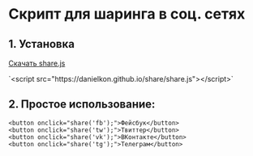# Скрипт для шаринга в соц. сетях

## 1. Установка

<p><a target="_blank" href="https://danielkon.github.io/share/share.js" class="btn btn-lg btn-primary mb-5" download>Скачать share.js</a></p>
`&lt;script src=&quot;https://danielkon.github.io/share/share.js&quot;&gt;&lt;/script&gt;`

## 2. Простое использование:

`<button onclick="share('fb');">Фейсбук</button>`<br>
`<button onclick="share('tw');">Твиттер</button>`<br>
`<button onclick="share('vk');">ВКонтакте</button>`<br>
`<button onclick="share('tg');">Телеграм</button>`<br>

